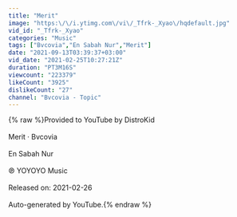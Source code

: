 ```yaml
---
title: "Merit"
image: "https:\/\/i.ytimg.com\/vi\/_Tfrk-_Xyao\/hqdefault.jpg"
vid_id: "_Tfrk-_Xyao"
categories: "Music"
tags: ["Bvcovia","En Sabah Nur","Merit"]
date: "2021-09-13T03:39:37+03:00"
vid_date: "2021-02-25T10:27:21Z"
duration: "PT3M16S"
viewcount: "223379"
likeCount: "3925"
dislikeCount: "27"
channel: "Bvcovia - Topic"
---
```

{% raw %}Provided to YouTube by DistroKid<br /><br />Merit · Bvcovia<br /><br />En Sabah Nur<br /><br />℗ YOYOYO Music<br /><br />Released on: 2021-02-26<br /><br />Auto-generated by YouTube.{% endraw %}
